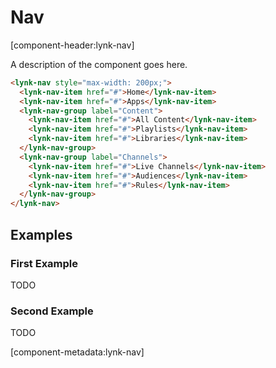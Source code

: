 # Nav

[component-header:lynk-nav]

A description of the component goes here.

```html preview
<lynk-nav style="max-width: 200px;">
  <lynk-nav-item href="#">Home</lynk-nav-item>
  <lynk-nav-item href="#">Apps</lynk-nav-item>
  <lynk-nav-group label="Content">
    <lynk-nav-item href="#">All Content</lynk-nav-item>
    <lynk-nav-item href="#">Playlists</lynk-nav-item>
    <lynk-nav-item href="#">Libraries</lynk-nav-item>
  </lynk-nav-group>
  <lynk-nav-group label="Channels">
    <lynk-nav-item href="#">Live Channels</lynk-nav-item>
    <lynk-nav-item href="#">Audiences</lynk-nav-item>
    <lynk-nav-item href="#">Rules</lynk-nav-item>
  </lynk-nav-group>
</lynk-nav>
```

## Examples

### First Example

TODO

### Second Example

TODO

[component-metadata:lynk-nav]
